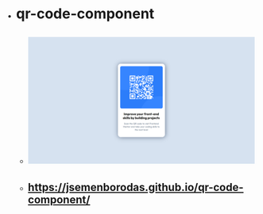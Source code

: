 - # qr-code-component
  - ## ![Screenshot](image.png)
  - ## https://jsemenborodas.github.io/qr-code-component/
